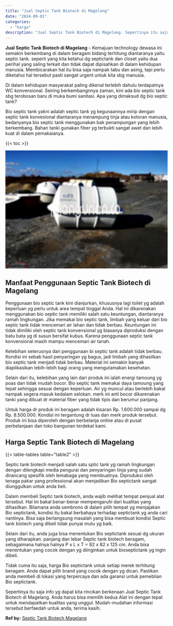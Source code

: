 ```yaml
---
title: "Jual Septic Tank Biotech di Magelang"
date: "2024-09-01"
categories: 
  - "harga"
description: "Jual Septic Tank Biotech di Magelang. Sepertinya itu saja info yg dapat kita rincikan berkenaan Jual Septic Tank Biotech di Magelang. Anda harus bisa memilih..."
---
```


**Jual Septic Tank Biotech di Magelang** – Kemajuan technology dewasa ini semakin berkembang di dalam beragam bidang terhitung diantaranya yaitu septic tank. seperti yang kita ketahui dg septictank dan closet yaitu dua perihal yang saling terkait dan tidak dapat dipisahkan di dalam kehidupan manusia. Membicarakan hal itu bisa saja nampak tabu dan asing, tapi perlu diketahui hal tersebut pasti sangat urgent untuk kita sbg manusia.

Di dalam kehidupan masyarakat paling dikenal terlebih dahulu terdapatnya WC konvensional. Seiring berkembangnnya zaman, kini ada bio septic tank sbg terobosan baru di muka bumi sanitasi. Apa yang dimaksud dg bio septic tank?

Bio septic tank yakni adalah septic tank yg kegunaannya mirip dengan septic tank konvesional diantaranya menampung tinja atau kotoran manusia, bedanyanya bio septic tank menggunakan bak penampungan yang lebih berkembang. Bahan tanki gunakan fiber yg terbukti sangat awet dan lebih kuat di dalam pemakaianya.

{{< toc >}}

![Jual Septic Tank Biotech di Magelang](/images/jual-bio-septictank-06.png)

## Manfaat Penggunaan Septic Tank Biotech di Magelang

Penggunaan bio septic tank kini dianjurkan, khususnya lagi toilet yg adalah keperluan yg perlu untuk area tempat tinggal Anda. Hal ini dikarenakan menggunakan bio septic tank memiliki salah satu keuntungan, diantaranya ramah lingkungan. Jika memakai bio septic tank, limbah yang keluar dari bio septic tank tidak mencemari air lahan dan tidak berbau. Keuntungan ini tidak dimiliki oleh septic tank konvensional yg biasanya diproduksi dengan batu bata yg di susun bersifat kubus. Karena penggunaan septic tank konvensional masih mampu mencemari air tanah.

Kelebihan seterusnya dari penggunaan bi septic tank adalah tidak berbau. Kondisi ini sebab hasil penyaringan yg bagus, jadi limbah yang dihasilkan bio septic tank menjadi tidak berbau. Material ini semakin banyak diaplikasikan lebih-lebih bagi orang yang mengutamakan kesehatan.

Selain dari itu, kelebihan yang lain dari produk ini ialah energi tamoung yg poas dan tidak mudah bocor. Bio septic tank memakai daya tamoung yang tepat sehingga sesuai dengan keperluan. Air yg muncul atau berlebih bakal nampak segera masuk kedalam selokan. merk ini anti bocor dikarenakan tanki yang dibuat dr material fiber yang tidak tipis dan berumur panjang.

Untuk harga dr produk ini beragam adalah kisaran Rp. 1.600.000 sampai dg Rp. 8.500.000. Kondisi ini tergantung dr luas dan merk produk tersebut. Produk ini bisa diperoleh dengan berbelanja online atau di pusat perbelanjaan dan toko bangunan terdekat kami.

## Harga Septic Tank Biotech di Magelang

{{< table-tables table="table2" >}}

Septic tank biotech menjadi salah satu sptic tank yg ramah lingkungan dengan dilengkapi media pengurai dan penyaringan tinja yang sudah dirancang spesifik oleh lemabaga yang membuatnya. Diproduksi oleh tenaga pakar yang professional akan menjadikan Bio septictank sangat diunggulkan untuk anda beli.

Dalam membeli Septic tank biotech, anda wajib melihat tempat penjual alat tersebut. Hal ini bakal benar-benar mempengaruhi dari kualitas yang dihasilkan. Bilamana anda sembrono di dalam pilih tempat yg menjajakan Bio septictank, kondisi itu bakal berbahaya terhadap septictank yg anda cari nantinya. Bisa saja berlangsung masalah yang bisa membuat kondisi Septic tank biotech yang dibeli tidak punyai mutu yg baik.

Selain dari itu, anda juga bisa menentukan Bio septictank sesuai dg ukuran yang diharapkan. panjang dan lebar Septic tank biotech beragam, sebagaimana halnya halnya P x L x T = 82 x 82 x 125 cm. Anda bisa menentukan yang cocok dengan yg diinginkan untuk bioseptictank yg ingin dibeli.

Tidak cuma itu saja, harga Bio septictank untuk setiap merek terhitung beragam. Anda dapat pilih brand yang cocok dengan yg dicari. Pastikan anda membeli di lokasi yang terpercaya dan ada garansi untuk pemeblian Bio septictank.

Sepertinya itu saja info yg dapat kita rincikan berkenaan Jual Septic Tank Biotech di Magelang. Anda harus bisa memilih kedua Alat ini dengan tepat untuk mendapatkan kualitas yang unggul. Mudah-mudahan informasi tersebut berfaedah untuk anda, terima kasih.

**Ref by:** [Septic Tank Biotech Magelang](https://id.wikipedia.org/wiki/Septic)
